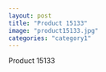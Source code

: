 ```yaml
---
layout: post
title: "Product 15133"
image: "product15133.jpg"
categories: "category1"
---
```

Product 15133
